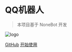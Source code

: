 # QQ机器人

> 本项目基于 NoneBot 开发

![logo](https://count.getloli.com/get/@pyQBot?theme=rule34)

[GitHub](https://github.com/atigger/pyQBot)
[开始使用](#基本功能)
